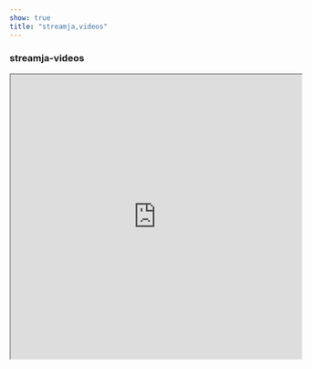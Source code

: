 ```yaml
---
show: true
title: "streamja,videos"
---
```


### streamja-videos

<iframe height=498 width=510 src="https://tiger.cdnja.co/v/1o/1OmMk.mp4?secure=UDf9PVhRef-mOd3T_rqekw&expires=1626265800">
